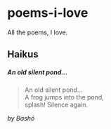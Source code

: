 # poems-i-love
All the poems, I love.

## Haikus

##### An old silent pond...


> An old silent pond...  
> A frog jumps into the pond,  
> splash! Silence again.  


*by Bashō*

